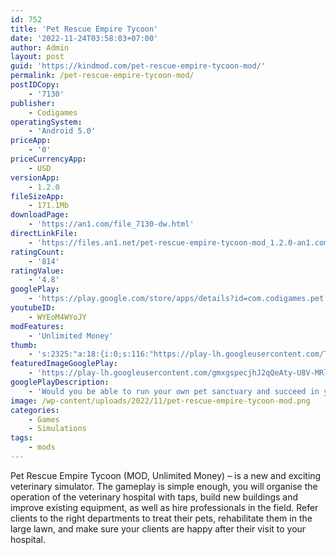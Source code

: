 ```yaml
---
id: 752
title: 'Pet Rescue Empire Tycoon'
date: '2022-11-24T03:58:03+07:00'
author: Admin
layout: post
guid: 'https://kindmod.com/pet-rescue-empire-tycoon-mod/'
permalink: /pet-rescue-empire-tycoon-mod/
postIDCopy:
    - '7130'
publisher:
    - Codigames
operatingSystem:
    - 'Android 5.0'
priceApp:
    - '0'
priceCurrencyApp:
    - USD
versionApp:
    - 1.2.0
fileSizeApp:
    - 171.1Mb
downloadPage:
    - 'https://an1.com/file_7130-dw.html'
directLinkFile:
    - 'https://files.an1.net/pet-rescue-empire-tycoon-mod_1.2.0-an1.com.apk'
ratingCount:
    - '814'
ratingValue:
    - '4.8'
googlePlay:
    - 'https://play.google.com/store/apps/details?id=com.codigames.pet.rescue.empire.tycoon'
youtubeID:
    - WYEoM4WYoJY
modFeatures:
    - 'Unlimited Money'
thumb:
    - 's:2325:"a:18:{i:0;s:116:"https://play-lh.googleusercontent.com/T5cIFjyV4B9pDCCqJLjvvVYmbW76V4aJowSvr2JUAWO5tbr2ZqAbR59_VOd1Aa-9751o=w526-h296";i:1;s:115:"https://play-lh.googleusercontent.com/GPZXvo5imXSVXhI-A0TMwJPnRZl71SLimF0Txk-RtFwffOwtsA7P1SsQo-2RUxoIWfc=w526-h296";i:2;s:115:"https://play-lh.googleusercontent.com/Ph80JW3p2ya9q2_FHNsugWHS3kNqwJ1a1CIGXUDl3lHfOF8s5BIeCQx1LXPT2hIqAkY=w526-h296";i:3;s:114:"https://play-lh.googleusercontent.com/quS9y6A1-JfyHO4IkVL4xTz_Fphk0iaJBI7Hig-U1EGrBCIj_S9to848GOc_Nj_63Q=w526-h296";i:4;s:116:"https://play-lh.googleusercontent.com/j4G5I2M-Qs9JzVuBOu0Ojv_dZJgbUaC3xjwOnHFh7wVvvklzooL03mJIM2TEzAJ_uMy7=w526-h296";i:5;s:115:"https://play-lh.googleusercontent.com/QrfeJliis66Kbl0s-wMjFUCCAETcr71pvlcRUdJw7ZHytgqB8blF7R58-wwOv0s1uTU=w526-h296";i:6;s:114:"https://play-lh.googleusercontent.com/ZV2mPK5FiJkxwbHqmRNlDNPu1pMCJ8qLfCgD0hdtT74c59P4whCYLbTBuBR6y6k6MA=w526-h296";i:7;s:114:"https://play-lh.googleusercontent.com/ur1RyOOHh2CZKtWx5dKCh7P9Ch0qt994yG84TVREwTHVuB0qna6rNxn7ykN7iIrNTA=w526-h296";i:8;s:116:"https://play-lh.googleusercontent.com/olHEawgzx4a1kfU3Xd3I1kBn-LSDxCz9G-rHOpgFYtYqoQTOpiAdYYMPJ-hnPICK_YYF=w526-h296";i:9;s:115:"https://play-lh.googleusercontent.com/xoQLJWo8FCYkdpMEDlkINJ4uwR4Jxa_GGb2dBlw1PSSazWxn8-XhSRepJb0u7ecS560=w526-h296";i:10;s:115:"https://play-lh.googleusercontent.com/f995NoM-kI1lP2GM6gS4ZZwZ178aG-F3X9Rz61mrYAH5dntYIIPf1QRJDAdfljbJ_QQ=w526-h296";i:11;s:116:"https://play-lh.googleusercontent.com/sUswLw9PaYY2Io-1dKrX8hhYTUz3NRx8asW-8t6WaHAEjZlDdFhITgjD_KhBdeDQTnwI=w526-h296";i:12;s:116:"https://play-lh.googleusercontent.com/tesOQJqMbTD61jvvooSjNH9meoWydifXRo-DbHkmEmoiVCSZDXXkX5gD4DJk9w7l26GS=w526-h296";i:13;s:115:"https://play-lh.googleusercontent.com/Zuc_-YOKnkSJyafriKSTSiLgRTWmyDg3c6StPxAbFYS1vNn9yga7tNxSZPnLLwqyrZg=w526-h296";i:14;s:116:"https://play-lh.googleusercontent.com/dtRMO5RTcGK5kPn478IIz7IeekGBl07O_IT5HGQgSjlLf1U0Erpuyo8BM5RF3i1BT6zp=w526-h296";i:15;s:116:"https://play-lh.googleusercontent.com/mqFnlur0bfYeykSvDYgkfkdPS9mlpOkfzbD4YQe6GhvfIOM412h8ONpQP7lXMjJzACWG=w526-h296";i:16;s:116:"https://play-lh.googleusercontent.com/_pC7lgJO64LnnPSotFsVBBS5O2muhb9oahSp1jqNlt5GwDyCw1AD_HLYu0TrscOku8eA=w526-h296";i:17;s:116:"https://play-lh.googleusercontent.com/ZAviI5TAkGHHaVpSoC4EqyJdM7dyn70eRvAYcdjkQgRCe0VjQZjG7iXEN1lvYYYSRTxc=w526-h296";}";'
featuredImageGooglePlay:
    - 'https://play-lh.googleusercontent.com/gmxgspecjhJ2qQeAty-U8V-MRlKSTtDO7WsqAqgjWXvVZPF6hSygBkAPvBQy6Os3ew'
googlePlayDescription:
    - 'Would you be able to run your own pet sanctuary and succeed in your veterinary hospital?. Show your passion for animals and take care of them! Expand your premises to welcome as many animals as possible. Cure different animals (both domestic and wild) and upgrade your vet offices to get the best materials and the most advanced technology. Diagnose and treat your furry friends and reinvest your profits in your business.. Trace your growth strategy and open a rescue center, new veterinary consultations, or rehabilitation area for injured patients.'
image: /wp-content/uploads/2022/11/pet-rescue-empire-tycoon-mod.png
categories:
    - Games
    - Simulations
tags:
    - mods
---
```


Pet Rescue Empire Tycoon (MOD, Unlimited Money) – is a new and exciting veterinary simulator. The gameplay is simple enough, you will organise the operation of the veterinary hospital with taps, build new buildings and improve existing equipment, as well as hire professionals in the field. Refer clients to the right departments to treat their pets, rehabilitate them in the large lawn, and make sure your clients are happy after their visit to your hospital.